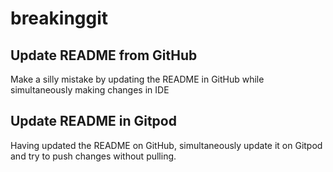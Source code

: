 # breakinggit

## Update README from GitHub
Make a silly mistake by updating the README in GitHub while simultaneously making changes in IDE


## Update README in Gitpod

Having updated the README on GitHub, simultaneously update it on Gitpod and try to push changes without pulling.